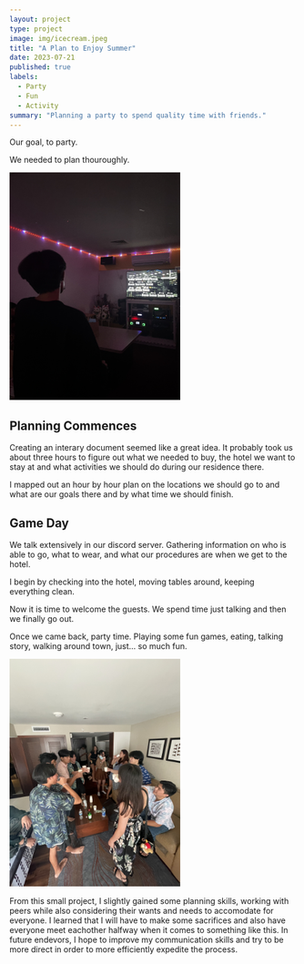 ```yaml
---
layout: project
type: project
image: img/icecream.jpeg
title: "A Plan to Enjoy Summer"
date: 2023-07-21
published: true
labels:
  - Party
  - Fun
  - Activity
summary: "Planning a party to spend quality time with friends."
---
```


Our goal, to party.

We needed to plan thouroughly.

<img class="img-fluid" src="../img/karaoke.jpeg" width="300px">

## Planning Commences

Creating an interary document seemed like a great idea. It probably took us about three hours to figure out what we needed to buy, the hotel we want to stay at and what activities we should do during our residence there.

I mapped out an hour by hour plan on the locations we should go to and what are our goals there and by what time we should finish.

## Game Day

We talk extensively in our discord server. Gathering information on who is able to go, what to wear, and what our procedures are when we get to the hotel.

I begin by checking into the hotel, moving tables around, keeping everything clean.

Now it is time to welcome the guests. We spend time just talking and then we finally go out.

Once we came back, party time. Playing some fun games, eating, talking story, walking around town, just... so much fun.

<img class="img-fluid" src="../img/party.jpeg" width="300px">

From this small project, I slightly gained some planning skills, working with peers while also considering their wants and needs to accomodate for everyone. I learned that I will have to make some sacrifices and also have everyone meet eachother halfway when it comes to something like this. In future endevors, I hope to improve my communication skills and try to be more direct in order to more efficiently expedite the process.
